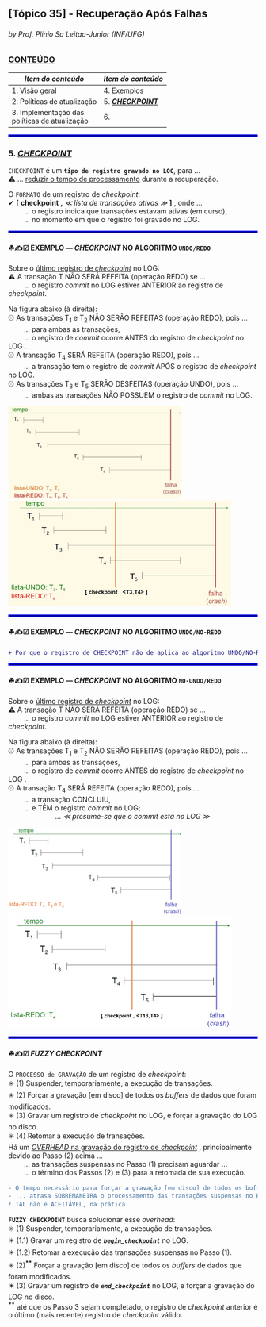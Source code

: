 ## [Tópico 35] - Recuperação Após Falhas
###### *by Prof. Plinio Sa Leitao-Junior (INF/UFG)*

### <ins>CONTEÚDO</ins>

|_Item do conteúdo_|_Item do conteúdo_|
|-|-|
|1. Visão geral|4. Exemplos|
|2. Políticas de atualização|5. <ins>**_CHECKPOINT_**</ins>|
|3. Implementação das<br>políticas de atualização|6. |

<hr style="border:2px solid blue">

### 5. <ins>_CHECKPOINT_</ins>

`CHECKPOINT` é um **`tipo de registro gravado no LOG`**, para ...<br>
&#9888; ... <ins>reduzir o tempo de processamento</ins> durante a recuperação.

O `FORMATO` de um registro de _checkpoint_:<br>
&#10004; **[** **checkpoint** **,** _&#8810; lista de transações ativas &#8811;_ **]** , onde ...<br>
&nbsp;&nbsp;&nbsp;&nbsp;&nbsp;&nbsp;&nbsp; ... o registro indica que transações estavam ativas (em curso),<br>
&nbsp;&nbsp;&nbsp;&nbsp;&nbsp;&nbsp;&nbsp; ... no momento em que o registro foi gravado no LOG.

<hr style="border:2px solid blue">

#### &#9752;&#x270D;&#9745; EXEMPLO &#8212; _CHECKPOINT_ NO ALGORITMO `UNDO/REDO` </ins>

Sobre o <ins>último registro de _checkpoint_</ins> no LOG:<br>
&#9888; A transação T NÃO SERÁ REFEITA (operação REDO) se ...<br>
&nbsp;&nbsp;&nbsp;&nbsp;&nbsp;&nbsp;&nbsp;&nbsp;... o registro _commit_ no LOG estiver ANTERIOR ao registro de _checkpoint_.

Na figura abaixo (à direita):<br>
&#9918; As transações T<sub>1</sub> e T<sub>2</sub> NÃO SERÃO REFEITAS (operação REDO), pois ...<br>
&nbsp;&nbsp;&nbsp;&nbsp;&nbsp;&nbsp;&nbsp;&nbsp;... para ambas as transações,<br>
&nbsp;&nbsp;&nbsp;&nbsp;&nbsp;&nbsp;&nbsp;&nbsp;... o registro de _commit_ ocorre ANTES do registro de _checkpoint_ no LOG .<br>
&#9918; A transação T<sub>4</sub> SERÁ REFEITA (operação REDO), pois ...<br>
&nbsp;&nbsp;&nbsp;&nbsp;&nbsp;&nbsp;&nbsp;&nbsp;... a transação tem o registro de _commit_ APÓS o registro de _checkpoint_ no LOG.<br>
&#9918; As transações T<sub>3</sub> e T<sub>5</sub> SERÃO DESFEITAS (operação UNDO), pois ...<br>
&nbsp;&nbsp;&nbsp;&nbsp;&nbsp;&nbsp;&nbsp;&nbsp;... ambas as transações NÃO POSSUEM o registro de _commit_ no LOG.

<img src="../media/arquivo-94.jpg" width="350">&nbsp;&nbsp;&nbsp;&nbsp;<img src="../media/arquivo-97.jpg" width="450">

<hr style="border:2px solid blue">

#### &#9752;&#x270D;&#9745; EXEMPLO &#8212; _CHECKPOINT_ NO ALGORITMO `UNDO/NO-REDO` </ins>

```diff
+ Por que o registro de CHECKPOINT não de aplica ao algoritmo UNDO/NO-REDO ?
```

<hr style="border:2px solid blue">

#### &#9752;&#x270D;&#9745; EXEMPLO &#8212; _CHECKPOINT_ NO ALGORITMO `NO-UNDO/REDO` </ins>

Sobre o <ins>último registro de _checkpoint_</ins> no LOG:<br>
&#9888; A transação T NÃO SERÁ REFEITA (operação REDO) se ...<br>
&nbsp;&nbsp;&nbsp;&nbsp;&nbsp;&nbsp;&nbsp;&nbsp;... o registro _commit_ no LOG estiver ANTERIOR ao registro de _checkpoint_.

Na figura abaixo (à direita):<br>
&#9918; As transações T<sub>1</sub> e T<sub>2</sub> NÃO SERÃO REFEITAS (operação REDO), pois ...<br>
&nbsp;&nbsp;&nbsp;&nbsp;&nbsp;&nbsp;&nbsp;&nbsp;... para ambas as transações,<br>
&nbsp;&nbsp;&nbsp;&nbsp;&nbsp;&nbsp;&nbsp;&nbsp;... o registro de _commit_ ocorre ANTES do registro de _checkpoint_ no LOG .<br>
&#9918; A transação T<sub>4</sub> SERÁ REFEITA (operação REDO), pois ...<br>
&nbsp;&nbsp;&nbsp;&nbsp;&nbsp;&nbsp;&nbsp;&nbsp;... a transação CONCLUIU,<br>
&nbsp;&nbsp;&nbsp;&nbsp;&nbsp;&nbsp;&nbsp;&nbsp;... e TÊM o registro _commit_ no LOG;<br>
&nbsp;&nbsp;&nbsp;&nbsp;&nbsp;&nbsp;&nbsp;&nbsp;&nbsp;&nbsp;&nbsp;&nbsp;&nbsp;&nbsp;&nbsp;&nbsp;&nbsp;&nbsp;&nbsp;&nbsp;&nbsp;&nbsp;&nbsp;&nbsp;... _&#8810; presume-se que o _commit_ está no LOG &#8811;_<br>

<img src="../media/arquivo-96.jpg" width="350">&nbsp;&nbsp;&nbsp;&nbsp;<img src="../media/arquivo-98.jpg" width="450">

<hr style="border:2px solid blue">

#### &#9752;&#x270D;&#9745; _FUZZY CHECKPOINT_ </ins>

O `PROCESSO de GRAVAÇÃO` de um registro de _checkpoint_:<br>
:eight_spoked_asterisk: (1) Suspender, temporariamente, a execução de transações.<br>
:eight_spoked_asterisk: (2) Forçar a gravação [em disco] de todos os _buffers_ de dados que foram modificados.<br>
:eight_spoked_asterisk: (3) Gravar um registro de _checkpoint_ no LOG, e forçar a gravação do LOG no disco.<br>
:eight_spoked_asterisk: (4) Retomar a execução de transações.<br>
Há um <ins>_OVERHEAD_ na gravação do registro de _checkpoint_</ins> , principalmente devido ao Passo (2) acima ...<br>
&nbsp;&nbsp;&nbsp;&nbsp;&nbsp;&nbsp;&nbsp; ... as transações suspensas no Passo (1) precisam aguardar ...<br>
&nbsp;&nbsp;&nbsp;&nbsp;&nbsp;&nbsp;&nbsp; ... o término dos Passos (2) e (3) para a retomada de sua execução.

```diff
- O tempo necessário para forçar a gravação [em disco] de todos os buffers de dados modificados ...
- ... atrasa SOBREMANEIRA o processamento das transações suspensas no Passo (1).
! TAL não é ACEITÁVEL, na prática.
```

**`FUZZY CHECKPOINT`** busca solucionar esse _overhead_:<br>
:eight_spoked_asterisk: (1) Suspender, temporariamente, a execução de transações.<br>
:eight_pointed_black_star: (1.1) Gravar um registro de **_`begin`\_`checkpoint`_** no LOG.<br>
:eight_pointed_black_star: (1.2) Retomar a execução das transações suspensas no Passo (1).<br>
:eight_spoked_asterisk: (2)<sup>**\*\***</sup> Forçar a gravação [em disco] de todos os _buffers_ de dados que foram modificados.<br>
:eight_pointed_black_star: (3) Gravar um registro de **_`end`\_`checkpoint`_** no LOG, e forçar a gravação do LOG no disco.<br>
<sup>**\*\***</sup> até que os Passo 3 sejam completado, o registro de _checkpoint_ anterior é o último (mais recente) registro de _checkpoint_ válido.
